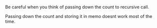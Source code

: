 Be careful when you think of passing down the count to recursive call.

Passing down the count and storing it in memo doesnt work most of the time. 
